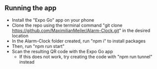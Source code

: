 ## Running the app

- Install the "Expo Go" app on your phone
- Clone the repo using the terminal command "git clone https://github.com/MaximilianMeiler/Alarm-Clock.git" in the desired location
- In the Alarm-Clock folder created, run "npm i" to install packages
- Then, run "npm run start"
- Scan the resulting QR code with the Expo Go app
  - If this does not work, try creating the code with "npm run tunnel" instead